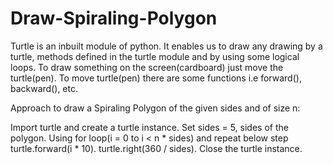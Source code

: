 # Draw-Spiraling-Polygon
Turtle is an inbuilt module of python. It enables us to draw any drawing by a turtle, methods defined in the turtle module and by using some logical loops. To draw something on the screen(cardboard) just move the turtle(pen). To move turtle(pen) there are some functions i.e forward(), backward(), etc.

Approach to draw a Spiraling Polygon of the given sides and of size n:  

Import turtle and create a turtle instance.
Set sides = 5, sides of the polygon.
Using for loop(i = 0 to i < n * sides) and repeat below step
turtle.forward(i  * 10).
turtle.right(360 / sides).
Close the turtle instance.
